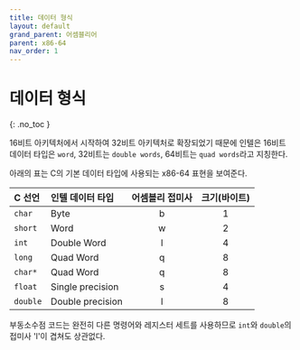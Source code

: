 ```yaml
---
title: 데이터 형식
layout: default
grand_parent: 어셈블리어
parent: x86-64
nav_order: 1
---
```


# 데이터 형식
{: .no_toc }

16비트 아키텍처에서 시작하여 32비트 아키텍처로 확장되었기 때문에 인텔은 16비트 데이터 타입은 `word`, 32비트는 `double words`, 64비트는 `quad words`라고 지칭한다.

아래의 표는 C의 기본 데이터 타입에 사용되는 x86-64 표현을 보여준다.

| C 선언    | 인텔 데이터 타입        | 어셈블리 접미사 | 크기(바이트) | 
|:----------|:----------------------|:--------------:|:-----------:|
| `char`    | Byte                  | b              | 1           |
| `short`   | Word                  | w              | 2           |
| `int`     | Double Word           | l              | 4           |
| `long`    | Quad Word             | q              | 8           |
| `char*`   | Quad Word             | q              | 8           |
| `float`   | Single precision      | s              | 4           |
| `double`  | Double precision      | l              | 8           |

부동소수점 코드는 완전히 다른 명령어와 레지스터 세트를 사용하므로 `int`와 `double`의 접미사 'l'이 겹쳐도 상관없다.
